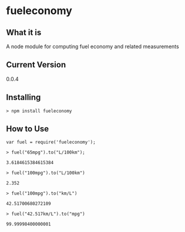 # fueleconomy

## What it is

A node module for computing fuel economy and related measurements

## Current Version

0.0.4

## Installing

    > npm install fueleconomy

## How to Use

    var fuel = require('fueleconomy');
  
    > fuel("65mpg").to("L/100km");
    
    3.6184615384615384
  
    > fuel("100mpg").to("L/100km")
    
    2.352
  
    > fuel("100mpg").to("km/L")
    
    42.51700680272109
    
    > fuel("42.517km/L").to("mpg")
    
    99.99998400000001
